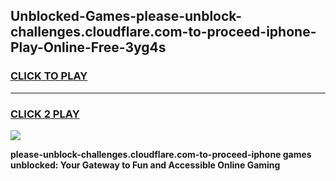 
## Unblocked-Games-please-unblock-challenges.cloudflare.com-to-proceed-iphone-Play-Online-Free-3yg4s
<h3>
<a href="https://premium76.site?title=please-unblock-challenges.cloudflare.com-to-proceed-iphone&ref=26A">CLICK TO PLAY</a></h3>
<hr>

<h3>
<a href="https://premium76.site?title=please-unblock-challenges.cloudflare.com-to-proceed-iphone&ref=26A">CLICK 2 PLAY</a>
  
</h3>

<a href="https://premium76.site?title=please-unblock-challenges.cloudflare.com-to-proceed-iphone&ref=26A"><img src="https://clearcache.store/games.png"></a>


**please-unblock-challenges.cloudflare.com-to-proceed-iphone games unblocked: Your Gateway to Fun and Accessible Online Gaming**
